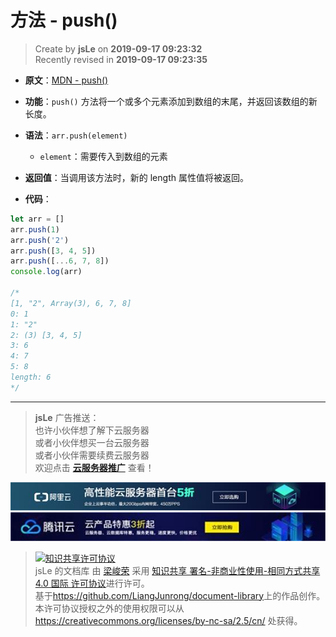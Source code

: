 # 方法 - push()

> Create by **jsLe** on **2019-09-17 09:23:32**  
> Recently revised in **2019-09-17 09:23:35**

- **原文**：[MDN - push()](https://developer.mozilla.org/zh-CN/docs/Web/JavaScript/Reference/Global_Objects/Array/push)

- **功能**：`push()` 方法将一个或多个元素添加到数组的末尾，并返回该数组的新长度。

- **语法**：`arr.push(element)`

  - `element`：需要传入到数组的元素

- **返回值**：当调用该方法时，新的 length 属性值将被返回。

- **代码**：

```js
let arr = []
arr.push(1)
arr.push('2')
arr.push([3, 4, 5])
arr.push([...6, 7, 8])
console.log(arr)

/*
[1, "2", Array(3), 6, 7, 8]
0: 1
1: "2"
2: (3) [3, 4, 5]
3: 6
4: 7
5: 8
length: 6
*/
```

---

> **jsLe** 广告推送：  
> 也许小伙伴想了解下云服务器  
> 或者小伙伴想买一台云服务器  
> 或者小伙伴需要续费云服务器  
> 欢迎点击 **[云服务器推广](https://github.com/LiangJunrong/document-library/blob/master/other-library/Monologue/%E7%A8%B3%E9%A3%9F%E8%89%B0%E9%9A%BE.md)** 查看！

[![图](../../../../public-repertory/img/z-small-seek-ali-3.jpg)](https://promotion.aliyun.com/ntms/act/qwbk.html?userCode=w7hismrh)
[![图](../../../../public-repertory/img/z-small-seek-tencent-2.jpg)](https://cloud.tencent.com/redirect.php?redirect=1014&cps_key=49f647c99fce1a9f0b4e1eeb1be484c9&from=console)

> <a rel="license" href="http://creativecommons.org/licenses/by-nc-sa/4.0/"><img alt="知识共享许可协议" style="border-width:0" src="https://i.creativecommons.org/l/by-nc-sa/4.0/88x31.png" /></a><br /><span xmlns:dct="http://purl.org/dc/terms/" property="dct:title">jsLe 的文档库</span> 由 <a xmlns:cc="http://creativecommons.org/ns#" href="https://github.com/LiangJunrong/document-library" property="cc:attributionName" rel="cc:attributionURL">梁峻荣</a> 采用 <a rel="license" href="http://creativecommons.org/licenses/by-nc-sa/4.0/">知识共享 署名-非商业性使用-相同方式共享 4.0 国际 许可协议</a>进行许可。<br />基于<a xmlns:dct="http://purl.org/dc/terms/" href="https://github.com/LiangJunrong/document-library" rel="dct:source">https://github.com/LiangJunrong/document-library</a>上的作品创作。<br />本许可协议授权之外的使用权限可以从 <a xmlns:cc="http://creativecommons.org/ns#" href="https://creativecommons.org/licenses/by-nc-sa/2.5/cn/" rel="cc:morePermissions">https://creativecommons.org/licenses/by-nc-sa/2.5/cn/</a> 处获得。
